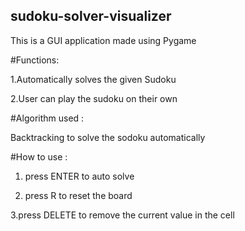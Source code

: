 ## sudoku-solver-visualizer

This is a GUI application made using Pygame

#Functions:

1.Automatically solves the given Sudoku

2.User can play the sudoku on their own


#Algorithm used :

Backtracking to solve the sodoku automatically

#How to use :

1. press ENTER to auto solve

2. press R to reset the board

3.press DELETE to remove the current value in the cell
